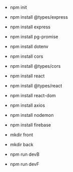 - npm init

- npm install @types/express
- npm install express
- npm install pg-promise
- npm install dotenv
- npm install cors
- npm install @types/cors
- npm install react
- npm install @types/react
- npm install react-dom
- npm install axios
- npm install nodemon
- npm install firebase

- mkdir front
- mkdir back

- npm run devB
- npm run devF